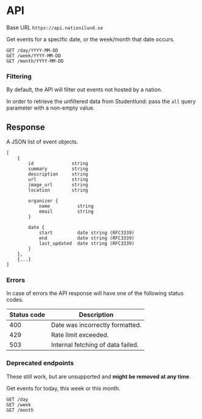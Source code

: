 # API

Base URL `https://api.nationilund.se`

Get events for a specific date, or the week/month that date occurs.  

    GET /day/YYYY-MM-DD
    GET /week/YYYY-MM-DD
    GET /month/YYYY-MM-DD

### Filtering

By default, the API will filter out events not hosted by a nation.

In order to retrieve the unfiltered data from Studentlund: pass the `all` query parameter with a non-empty value.

## Response
A JSON list of event objects.

    [
        {
            id              string
            summary         string
            description     string
            url             string
            image_url       string
            location        string

            organizer {
                name          string
                email         string
            }

            date {
                start         date string (RFC3339)
                end           date string (RFC3339)
                last_updated  date string (RFC3339)
            }
        },
        {...}
    ]

### Errors

In case of errors the API response will have one of the following status codes.

| Status code | Description                       |
| ----------- | --------------------------------- |
| 400         | Date was incorrectly formatted.   |
| 429         | Rate limit exceeded.              |
| 503         | Internal fetching of data failed. |

### Deprecated endpoints
These still work, but are unsupported and **might be removed at any time**.

Get events for today, this week or this month.

    GET /day
    GET /week
    GET /month
